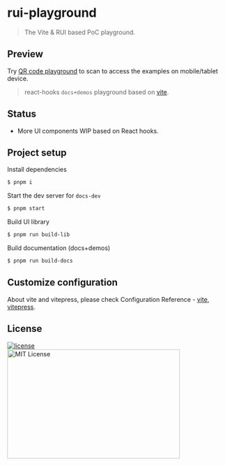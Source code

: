# rui-playground

> The Vite & RUI based PoC playground.

## Preview

Try [QR code playground](https://nikoni.top/rui-next/docs/components/qr-code/index.html) to scan to access the examples on mobile/tablet device.

> react-hooks `docs+demos` playground based on [vite](https://vitejs.dev/config/).

## Status

- More UI components WIP based on React hooks.

## Project setup

Install dependencies

```bash
$ pnpm i
```

Start the dev server for `docs-dev`

```bash
$ pnpm start
```

Build UI library

```bash
$ pnpm run build-lib
```

Build documentation (docs+demos)

```bash
$ pnpm run build-docs
```

## Customize configuration

About vite and vitepress, please check Configuration Reference - [vite](https://vitejs.dev/config/), [vitepress](https://vitepress.vuejs.org).

## License

<a href="https://www.npmjs.com/package/rui-next" target="_blank">
    <img alt="license" src="https://img.shields.io/npm/l/rui-next.svg" />
</a>
<br />
<img src="https://nikoni.top/images/niko-mit-react.png" alt="MIT License" width="396" height="250"/>
